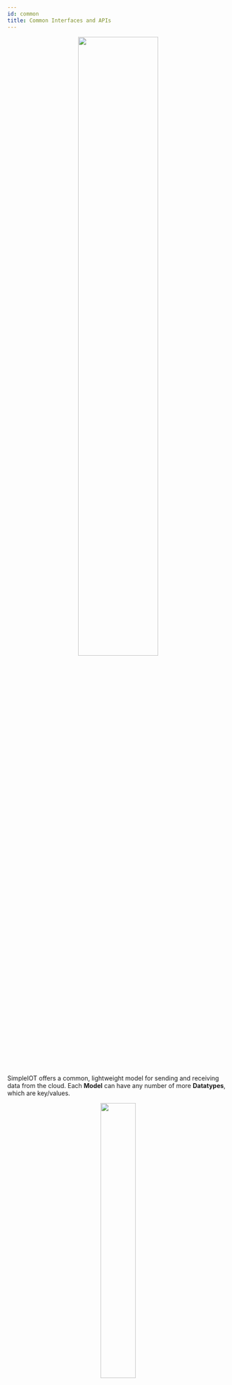 ```yaml
---
id: common
title: Common Interfaces and APIs
---
```


<div align="center">
<img src="/simpleiot-build/img/intro/intro-diagram-03.png" width="60%"/>
</div>

SimpleIOT offers a common, lightweight model for sending and receiving data from the cloud. Each **Model** can have any number of more **Datatypes**, which are key/values. 

<div align="center">
<img src="/simpleiot-build/img/data/common-data.png" width="40%"/>
</div>

<p />

SimpleIOT's dynamic data abstraction supports a wide variety of devices:

<div align="center">
<img src="/simpleiot-build/img/data/common-data-projects.png" width="40%"/>
</div>

<p />

The system was intentionally designed to be easy to understand. This also makes the systems easier to debug and monitor.

What unites all these devices is a common API and MQTT topics and data formats. The underlying system was also designed to be secure, with end-to-end encryption of all data in transit and at rest. Authentication is provided via X.509 certificates or [JWT tokens](https://docs.aws.amazon.com/cognito/latest/developerguide/amazon-cognito-user-pools-using-the-id-token.html) via [Amazon Cognito](https://aws.amazon.com/cognito).

## Common Tooling

A common data format means that companies making a range of products can maintain separation of data (each division can install their own instance of SimpleIOT) while maintaining the same tooling, monitoring, and data analytics services. 

The REST API can be used to dynamically obtain all the Datatypes associated with a single model and provide read/write access. This opens up the possibility of having a single web, desktop, or mobile app be used as the interface to many kinds of devices. 

<div align="center">
<img src="/simpleiot-build/img/data/common-data-ui.png" width="50%"/>
</div>
<p/>

Conversely, a single 'pane of glass' could be used to monitor and analyze a variety of devices.

<div align="center">
<img src="/simpleiot-build/img/data/common-data-monitor.png" width="50%"/>
</div>
<p/>

The most important consideration is that ALL the code and data are kept in the device manufacturer's own AWS account, built on top of the scalable AWS serverless architecture. 

And with the built-in support for SimpleIOT **Teams**, the same 'pane of glass' can be used to monitor multiple SimpleIOT installations.

<div align="center">
<img src="/simpleiot-build/img/data/common-data-teams.png" width="40%"/>
</div>
